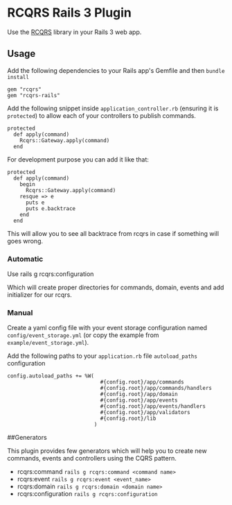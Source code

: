 # RCQRS Rails 3 Plugin

Use the [RCQRS](https://github.com/slashdotdash/rcqrs) library in your Rails 3 web app.

## Usage

Add the following dependencies to your Rails app's Gemfile and then `bundle install`

    gem "rcqrs"
    gem "rcqrs-rails"

Add the following snippet inside `application_controller.rb` (ensuring it is `protected`) to allow each of your controllers to publish commands.

    protected
      def apply(command)
        Rcqrs::Gateway.apply(command)
      end

For development purpose you can add it like that:

    protected
      def apply(command)
        begin
          Rcqrs::Gateway.apply(command)
        resque => e
          puts e
          puts e.backtrace
        end
      end

This will allow you to see all backtrace from rcqrs in case if something will goes wrong.

### Automatic

 Use rails g rcqrs:configuration

 Which will create proper directories for commands, domain, events and add initializer for our rcqrs.

### Manual

Create a yaml config file with your event storage configuration named `config/event_storage.yml` (or copy the example from `example/event_storage.yml`).

Add the following paths to your `application.rb` file `autoload_paths` configuration

    config.autoload_paths += %W(
								  #{config.root}/app/commands
								  #{config.root}/app/commands/handlers
								  #{config.root}/app/domain
								  #{config.root}/app/events
								  #{config.root}/app/events/handlers
								  #{config.root}/app/validators
								  #{config.root}/lib
								)

##Generators

This plugin provides few generators which will help you to create new commands, events and controllers using the CQRS pattern.

 * rcqrs:command          `rails g rcqrs:command <command name>`
 * rcqrs:event            `rails g rcqrs:event <event_name>`
 * rcqrs:domain           `rails g rcqrs:domain <domain name>`
 * rcqrs:configuration    `rails g rcqrs:configuration`

